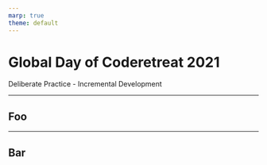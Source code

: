 ```yaml
---
marp: true
theme: default
---
```


<!-- footer: Global Day of Coderetreat by swkWien at Nagarro -->

# Global Day of Coderetreat 2021

Deliberate Practice - Incremental Development

---

## Foo

---

## Bar
